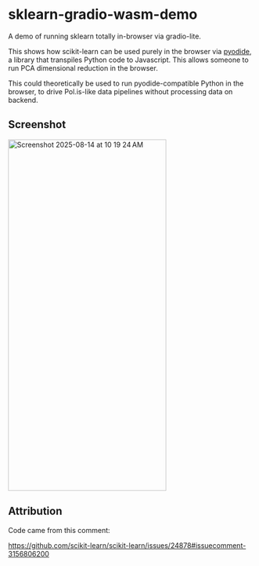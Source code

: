 # sklearn-gradio-wasm-demo
A demo of running sklearn totally in-browser via gradio-lite.

This shows how scikit-learn can be used purely in the browser via [pyodide](https://pyodide.org/en/stable/), a library that transpiles Python code to Javascript. This allows someone to run PCA dimensional reduction in the browser.

This could theoretically be used to run pyodide-compatible Python in the browser, to drive Pol.is-like data pipelines without processing data on backend.

## Screenshot

<img width="80%" height="716" alt="Screenshot 2025-08-14 at 10 19 24 AM" src="https://github.com/user-attachments/assets/103d2968-f638-431f-ad78-9037ff36918d" />

## Attribution

Code came from this comment:

https://github.com/scikit-learn/scikit-learn/issues/24878#issuecomment-3156806200
